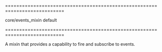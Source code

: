 ===========================================================================
<!--hidden--><!--/hidden-->
<!--module-->core/events_mixin<!--/module-->
<!--export-->default<!--/export-->
===========================================================================

<!--shortDescription-->
A mixin that provides a capability to fire and subscribe to events.
<!--/shortDescription-->

<!--fullDescription-->

<!--/fullDescription-->